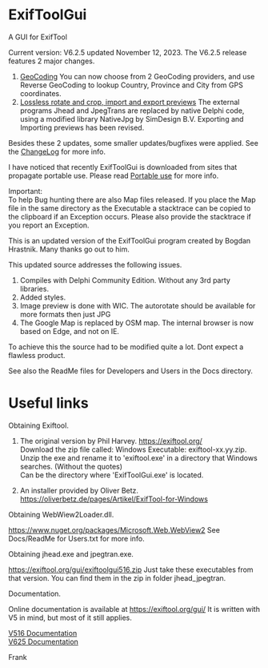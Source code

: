 # ExifToolGui
A GUI for ExifTool

Current version: V6.2.5 updated November 12, 2023.
The V6.2.5 release features 2 major changes.<br>
1) [GeoCoding](/Docs/Readme%20GeoCoding.txt) You can now choose from 2 GeoCoding providers, and use Reverse GeoCoding to lookup Country, Province and City from GPS coordinates.<br>
2) [Lossless rotate and crop, import and export previews](/Docs/Readme%20Lossless%20rotate_Import_Export%20previews.txt) The external programs Jhead and JpegTrans are replaced by native Delphi code, using a modified library NativeJpg by SimDesign B.V. Exporting and Importing previews has been revised.<br>

Besides these 2 updates, some smaller updates/bugfixes were applied. See the [ChangeLog](Docs/changelog.txt) for more info.

I have noticed that recently ExifToolGui is downloaded from sites that propagate portable use. Please read [Portable use](/Docs/Readme%20Portable.txt) for more info.

Important: <br>
To help Bug hunting there are also Map files released. If you place the Map file in the same directory as the Executable
a stacktrace can be copied to the clipboard if an Exception occurs. Please also provide the stacktrace if you report an Exception.

This is an updated version of the ExifToolGui program created by Bogdan Hrastnik. Many thanks go out to him.

This updated source addresses the following issues.

1) Compiles with Delphi Community Edition. Without any 3rd party libraries.
2) Added styles.
3) Image preview is done with WIC. The autorotate should be available for more formats then just JPG
4) The Google Map is replaced by OSM map. The internal browser is now based on Edge, and not on IE.

 To achieve this the source had to be modified quite a lot. Dont expect a flawless product.

 See also the ReadMe files for Developers and Users in the Docs directory.

# Useful links

Obtaining Exiftool.

1) The original version by Phil Harvey. https://exiftool.org/ <br>
   Download the zip file called: Windows Executable: exiftool-xx.yy.zip. <br>
   Unzip the exe and rename it to 'exiftool.exe' in a directory that Windows searches. (Without the quotes) <br>
   Can be the directory where 'ExifToolGui.exe' is located.

2) An installer provided by Oliver Betz. https://oliverbetz.de/pages/Artikel/ExifTool-for-Windows

Obtaining WebWiew2Loader.dll.

https://www.nuget.org/packages/Microsoft.Web.WebView2
See Docs/ReadMe for Users.txt for more info.

Obtaining jhead.exe and jpegtran.exe.

https://exiftool.org/gui/exiftoolgui516.zip
Just take these executables from that version. You can find them in the zip in folder jhead_jpegtran.

Documentation.

 Online documentation is available at https://exiftool.org/gui/
 It is written with V5 in mind, but most of it still applies. 

 [V516 Documentation](/Docs/Original%20notes/ExifToolGUI_V516.md)<br>
 [V625 Documentation](/Docs/ExifToolGUI_V652.md)<br>

Frank
